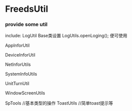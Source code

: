 # FreedsUtil
### provide some util 
include:
  LogUtil
    Base类设置 LogUtils.openLoging(); 
    便可使用

  AppInforUtil

  DeviceInforUtil

  NetInforUtils

  SystemInfoUtils

  UnitTurnUtil

  WindowScreenUtils


  SpTools
    //基本类型的操作
  ToastUtils
    //简单toast提示等
